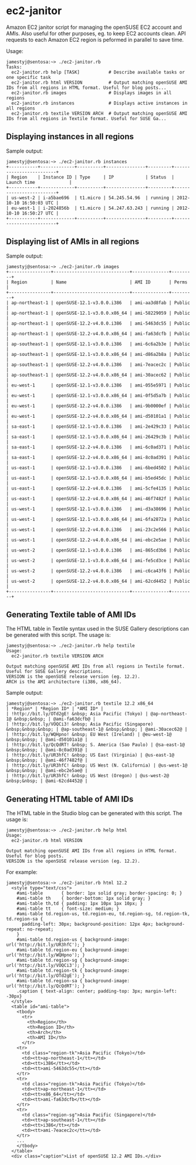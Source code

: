 ec2-janitor
============

Amazon EC2 janitor script for managing the openSUSE EC2 account and AMIs. Also
useful for other purposes, eg. to keep EC2 accounts clean. API requests to each
Amazon EC2 region is peformed in parallel to save time.

Usage:

    jamestyj@sentosa:~> ./ec2-janitor.rb
    Tasks:
      ec2-janitor.rb help [TASK]           # Describe available tasks or one specific task
      ec2-janitor.rb html VERSION          # Output matching openSUSE AMI IDs from all regions in HTML format. Useful for blog posts...
      ec2-janitor.rb images                # Displays images in all regions
      ec2-janitor.rb instances             # Displays active instances in all regions
      ec2-janitor.rb textile VERSION ARCH  # Output matching openSUSE AMI IDs from all regions in Textile format. Useful for SUSE Ga...


Displaying instances in all regions
------------------------------------

Sample output:

    jamestyj@sentosa:~> ./ec2-janitor.rb instances
    +-----------+-------------+----------+---------------+---------+-------------------------+
    | Region    | Instance ID | Type     | IP            | Status  | Launch time             |
    +-----------+-------------+----------+---------------+---------+-------------------------+
    | us-west-2 | i-a5bae696  | t1.micro | 54.245.54.96  | running | 2012-10-10 16:50:03 UTC |
    | eu-west-1 | i-2024856b  | t1.micro | 54.247.63.243 | running | 2012-10-10 16:50:27 UTC |
    +-----------+-------------+----------+---------------+---------+-------------------------+


Displaying list of AMIs in all regions
---------------------------------------

Sample output:

    jamestyj@sentosa:~> ./ec2-janitor.rb images
    +----------------+-----------------------------+--------------+---------+
    | Region         | Name                        | AMI ID       | Perms   |
    +----------------+-----------------------------+--------------+---------+
    | ap-northeast-1 | openSUSE-12.1-v3.0.0.i386   | ami-aa3d8fab | Public  |
    | ap-northeast-1 | openSUSE-12.1-v3.0.0.x86_64 | ami-58229059 | Public  |
    | ap-northeast-1 | openSUSE-12.2-v4.0.0.i386   | ami-5463dc55 | Public  |
    | ap-northeast-1 | openSUSE-12.2-v4.0.0.x86_64 | ami-fa63dcfb | Public  |
    | ap-southeast-1 | openSUSE-12.1-v3.0.0.i386   | ami-6c6a2b3e | Public  |
    | ap-southeast-1 | openSUSE-12.1-v3.0.0.x86_64 | ami-d86a2b8a | Public  |
    | ap-southeast-1 | openSUSE-12.2-v4.0.0.i386   | ami-7eacec2c | Public  |
    | ap-southeast-1 | openSUSE-12.2-v4.0.0.x86_64 | ami-30acec62 | Public  |
    | eu-west-1      | openSUSE-12.1-v3.0.0.i386   | ami-055e5971 | Public  |
    | eu-west-1      | openSUSE-12.1-v3.0.0.x86_64 | ami-0f5d5a7b | Public  |
    | eu-west-1      | openSUSE-12.2-v4.0.0.i386   | ami-9b0000ef | Public  |
    | eu-west-1      | openSUSE-12.2-v4.0.0.x86_64 | ami-d50101a1 | Public  |
    | sa-east-1      | openSUSE-12.1-v3.0.0.i386   | ami-2e429c33 | Public  |
    | sa-east-1      | openSUSE-12.1-v3.0.0.x86_64 | ami-26429c3b | Public  |
    | sa-east-1      | openSUSE-12.2-v4.0.0.i386   | ami-6c0ad371 | Public  |
    | sa-east-1      | openSUSE-12.2-v4.0.0.x86_64 | ami-8c0ad391 | Public  |
    | us-east-1      | openSUSE-12.1-v3.0.0.i386   | ami-6bed4502 | Public  |
    | us-east-1      | openSUSE-12.1-v3.0.0.x86_64 | ami-b5ed45dc | Public  |
    | us-east-1      | openSUSE-12.2-v4.0.0.i386   | ami-5cfe4135 | Public  |
    | us-east-1      | openSUSE-12.2-v4.0.0.x86_64 | ami-46f7482f | Public  |
    | us-west-1      | openSUSE-12.1-v3.0.0.i386   | ami-d3a38696 | Public  |
    | us-west-1      | openSUSE-12.1-v3.0.0.x86_64 | ami-6fa2872a | Public  |
    | us-west-1      | openSUSE-12.2-v4.0.0.i386   | ami-23c2e566 | Public  |
    | us-west-1      | openSUSE-12.2-v4.0.0.x86_64 | ami-ebc2e5ae | Public  |
    | us-west-2      | openSUSE-12.1-v3.0.0.i386   | ami-865cd3b6 | Public  |
    | us-west-2      | openSUSE-12.1-v3.0.0.x86_64 | ami-fe5cd3ce | Public  |
    | us-west-2      | openSUSE-12.2-v4.0.0.i386   | ami-c6ca43f6 | Public  |
    | us-west-2      | openSUSE-12.2-v4.0.0.x86_64 | ami-62cd4452 | Public  |
    +----------------+-----------------------------+--------------+---------+


Generating Textile table of AMI IDs
------------------------------------

The HTML table in Textile syntax used in the SUSE Gallery descriptions can be
generated with this script. The usage is:

    jamestyj@sentosa:~> ./ec2-janitor.rb help textile
    Usage:
      ec2-janitor.rb textile VERSION ARCH

    Output matching openSUSE AMI IDs from all regions in Textile format. Useful for SUSE Gallery descriptions.
    VERSION is the openSUSE release version (eg. 12.2).
    ARCH is the AMI architecture (i386, x86_64).

Sample output:

    jamestyj@sentosa:~> ./ec2-janitor.rb textile 12.2 x86_64
    | *Region* | *Region ID* | *AMI ID* |
    | !http://bit.ly/OTd2gE! &nbsp; Asia Pacific (Tokyo) | @ap-northeast-1@ &nbsp;&nbsp; | @ami-fa63dcfb@ |
    | !http://bit.ly/VOQCi3! &nbsp; Asia Pacific (Singapore) &nbsp;&nbsp;&nbsp; | @ap-southeast-1@ &nbsp;&nbsp; | @ami-30acec62@ |
    | !http://bit.ly/WQHpno! &nbsp; EU West (Ireland) | @eu-west-1@ &nbsp;&nbsp; | @ami-d50101a1@ |
    | !http://bit.ly/QcQdRT! &nbsp; S. America (Sao Paulo) | @sa-east-1@ &nbsp;&nbsp; | @ami-8c0ad391@ |
    | !http://bit.ly/UR3hfC! &nbsp; US East (Virginia) | @us-east-1@ &nbsp;&nbsp; | @ami-46f7482f@ |
    | !http://bit.ly/UR3hfC! &nbsp; US West (N. California) | @us-west-1@ &nbsp;&nbsp; | @ami-ebc2e5ae@ |
    | !http://bit.ly/UR3hfC! &nbsp; US West (Oregon) | @us-west-2@ &nbsp;&nbsp; | @ami-62cd4452@ |


Generating HTML table of AMI IDs
---------------------------------

The HTML table in the Studio blog can be generated with this script. The usage
is:

    jamestyj@sentosa:~> ./ec2-janitor.rb help html
    Usage:
      ec2-janitor.rb html VERSION

    Output matching openSUSE AMI IDs from all regions in HTML format. Useful for blog posts.
    VERSION is the openSUSE release version (eg. 12.2).

For example:

    jamestyj@sentosa:~> ./ec2-janitor.rb html 12.2
      <style type="text/css">
        #ami-table       { border: 1px solid gray; border-spacing: 0; }
        #ami-table th    { border-bottom: 1px solid gray; }
        #ami-table th,td { padding: 1px 10px 1px 10px; }
        #ami-table tt    { font-size: medium; }
        #ami-table td.region-us, td.region-eu, td.region-sg, td.region-tk, td.region-sa {
          padding-left: 30px; background-position: 12px 4px; background-repeat: no-repeat;
        }
        #ami-table td.region-us { background-image: url('http://bit.ly/UR3hfC'); }
        #ami-table td.region-eu { background-image: url('http://bit.ly/WQHpno'); }
        #ami-table td.region-sg { background-image: url('http://bit.ly/VOQCi3'); }
        #ami-table td.region-tk { background-image: url('http://bit.ly/OTd2gE'); }
        #ami-table td.region-sa { background-image: url('http://bit.ly/QcQdRT'); }
        .caption { text-align: center; padding-top: 3px; margin-left: -30px}
      </style>
      <table id="ami-table">
        <tbody>
          <tr>
            <th>Region</th>
            <th>Region ID</th>
            <th>Arch</th>
            <th>AMI ID</th>
          </tr>
        <tr>
          <td class="region-tk">Asia Pacific (Tokyo)</td>
          <td><tt>ap-northeast-1</tt></td>
          <td><tt>i386</tt></td>
          <td><tt>ami-5463dc55</tt></td>
        </tr>
        <tr>
          <td class="region-tk">Asia Pacific (Tokyo)</td>
          <td><tt>ap-northeast-1</tt></td>
          <td><tt>x86_64</tt></td>
          <td><tt>ami-fa63dcfb</tt></td>
        </tr>
        <tr>
          <td class="region-sg">Asia Pacific (Singapore)</td>
          <td><tt>ap-southeast-1</tt></td>
          <td><tt>i386</tt></td>
          <td><tt>ami-7eacec2c</tt></td>
        </tr>
        ...
        </tbody>
      </table>
      <div class="caption">List of openSUSE 12.2 AMI IDs.</div>
